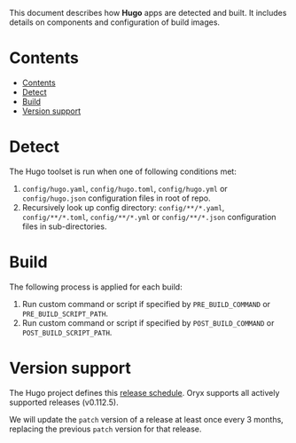 This document describes how **Hugo** apps are detected and built. It includes
details on components and configuration of build images.

# Contents

- [Contents](#contents)
- [Detect](#detect)
- [Build](#build)
- [Version support](#version-support)

# Detect

The Hugo toolset is run when one of following conditions met:

1. `config/hugo.yaml`, `config/hugo.toml`, `config/hugo.yml` or `config/hugo.json` configuration files in root of repo.
2. Recursively look up config directory: `config/**/*.yaml`, `config/**/*.toml`,
   `config/**/*.yml` or `config/**/*.json` configuration files in sub-directories.

# Build

The following process is applied for each build:

1. Run custom command or script if specified by `PRE_BUILD_COMMAND` or `PRE_BUILD_SCRIPT_PATH`.
2. Run custom command or script if specified by `POST_BUILD_COMMAND` or `POST_BUILD_SCRIPT_PATH`.

# Version support

The Hugo project defines this [release schedule][]. Oryx supports all actively supported
releases (v0.112.5).

We will update the `patch` version of a release at least once every 3 months,
replacing the previous `patch` version for that release.

[release schedule]: https://github.com/gohugoio/hugo/releases
